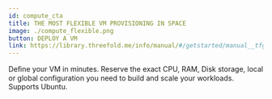 ```yaml
---
id: compute_cta
title: THE MOST FLEXIBLE VM PROVISIONING IN SPACE
image: ./compute_flexible.png
button: DEPLOY A VM
link: https://library.threefold.me/info/manual/#/getstarted/manual__tfgrid3_getstarted  
---
```

Deﬁne your VM in minutes. Reserve the exact CPU, RAM, Disk storage, local or global configuration you need to build and scale your workloads. Supports Ubuntu.
